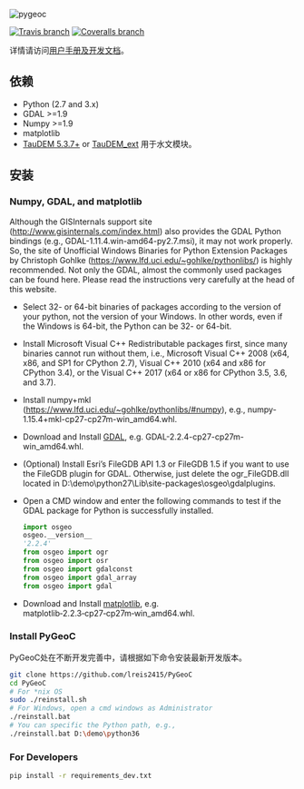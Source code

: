 ![pygeoc](docs/img/pygeoc.png)

[![Travis branch](https://img.shields.io/travis/lreis2415/PyGeoC/master.svg)](https://travis-ci.com/lreis2415/PyGeoC)
[![Coveralls branch](https://img.shields.io/coveralls/lreis2415/PyGeoC/master.svg)](https://coveralls.io/github/lreis2415/PyGeoC?branch=master)

详情请访问[用户手册及开发文档](https://lreis2415.github.io/PyGeoC/)。

## 依赖
+ Python (2.7 and 3.x)
+ GDAL >=1.9
+ Numpy >=1.9
+ matplotlib
+ [TauDEM 5.3.7+](http://hydrology.usu.edu/taudem/taudem5/) or
 [TauDEM_ext](https://github.com/lreis2415/TauDEM_ext) 用于水文模块。

## 安装

### Numpy, GDAL, and matplotlib
Although the GISInternals support site (http://www.gisinternals.com/index.html) also provides the GDAL Python bindings (e.g., GDAL-1.11.4.win-amd64-py2.7.msi), it may not work properly. So, the site of Unofficial Windows Binaries for Python Extension Packages by Christoph Gohlke (https://www.lfd.uci.edu/~gohlke/pythonlibs/) is highly recommended. Not only the GDAL, almost the commonly used packages can be found here.
Please read the instructions very carefully at the head of this website.
+ Select 32- or 64-bit binaries of packages according to the version of your python, not the version of your Windows. In other words, even if the Windows is 64-bit, the Python can be 32- or 64-bit.
+ Install Microsoft Visual C++ Redistributable packages first, since many binaries cannot run without them, i.e., Microsoft Visual C++ 2008 (x64, x86, and SP1 for CPython 2.7), Visual C++ 2010 (x64 and x86 for CPython 3.4), or the Visual C++ 2017 (x64 or x86 for CPython 3.5, 3.6, and 3.7).
+ Install numpy+mkl (https://www.lfd.uci.edu/~gohlke/pythonlibs/#numpy), e.g., numpy-1.15.4+mkl-cp27-cp27m-win_amd64.whl.
 
+ Download and Install [GDAL](https://www.lfd.uci.edu/~gohlke/pythonlibs/#gdal), e.g. GDAL-2.2.4-cp27-cp27m-win_amd64.whl. 
 
+ (Optional) Install Esri’s FileGDB API 1.3 or FileGDB 1.5 if you want to use the FileGDB plugin for GDAL. Otherwise, just delete the ogr_FileGDB.dll located in D:\demo\python27\Lib\site-packages\osgeo\gdalplugins.
+ Open a CMD window and enter the following commands to test if the GDAL package for Python is successfully installed.
  ```python
  import osgeo
  osgeo.__version__
  '2.2.4'
  from osgeo import ogr
  from osgeo import osr
  from osgeo import gdalconst
  from osgeo import gdal_array
  from osgeo import gdal
  ```
  
+ Download and Install [matplotlib](https://www.lfd.uci.edu/~gohlke/pythonlibs/#matplotlib), e.g. matplotlib‑2.2.3‑cp27‑cp27m‑win_amd64.whl. 

### Install PyGeoC

PyGeoC处在不断开发完善中，请根据如下命令安装最新开发版本。

```bash
git clone https://github.com/lreis2415/PyGeoC
cd PyGeoC
# For *nix OS
sudo ./reinstall.sh
# For Windows, open a cmd windows as Administrator
./reinstall.bat
# You can specific the Python path, e.g.,
./reinstall.bat D:\demo\python36
```

### For Developers

```bash
pip install -r requirements_dev.txt
```